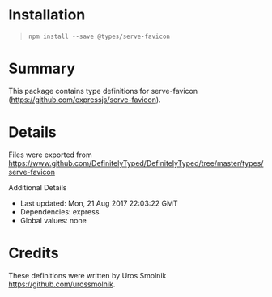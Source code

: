 # Installation
> `npm install --save @types/serve-favicon`

# Summary
This package contains type definitions for serve-favicon (https://github.com/expressjs/serve-favicon).

# Details
Files were exported from https://www.github.com/DefinitelyTyped/DefinitelyTyped/tree/master/types/serve-favicon

Additional Details
 * Last updated: Mon, 21 Aug 2017 22:03:22 GMT
 * Dependencies: express
 * Global values: none

# Credits
These definitions were written by Uros Smolnik <https://github.com/urossmolnik>.
